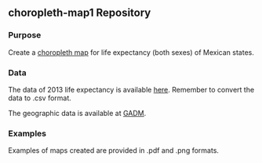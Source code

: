 ## choropleth-map1 Repository

### Purpose
Create a [choropleth map](http://en.wikipedia.org/wiki/Choropleth_map) for life expectancy (both sexes) of Mexican states.

### Data
The data of 2013 life expectancy is available [here](http://www3.inegi.org.mx/sistemas/sisept/Default.aspx?t=mdemo56&s=est&c=23600). Remember to convert the data to .csv format.

The geographic data is available at [GADM](http://gadm.org).

### Examples

Examples of maps created are provided in .pdf and .png formats.
